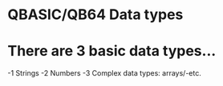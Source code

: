 # QBASIC/QB64 Data types

# There are 3 basic data types...

-1  Strings
-2  Numbers
-3  Complex data types: arrays/-etc.

